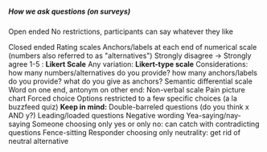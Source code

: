 ##### How we ask questions (on surveys)
Open ended
	No restrictions, participants can say whatever they like

 Closed ended 
	Rating scales
		Anchors/labels at each end of numerical scale (numbers also referred to as "alternatives")
		Strongly disagree -> Strongly agree 1-5 : **Likert Scale**
			Any variation: **Likert-type scale**
		Considerations: how many numbers/alternatives do you provide? how many anchors/labels do you provide? what do you give as anchors?
	Semantic differential scale
		Word on one end, antonym on other end:
	Non-verbal scale 
		Pain picture chart
	Forced choice 
		Options restricted to a few specific choices (a la buzzfeed quiz)
	**Keep in mind:**
		Double-barreled questions (do you think x AND y?)
		Leading/loaded questions
		Negative wording
		Yea-saying/nay-saying
			Someone choosing only yes or only no: can catch with contradicting questions
		Fence-sitting
			Responder choosing only neutrality: get rid of neutral alternative
